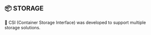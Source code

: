 ## :package: STORAGE

:diamond_shape_with_a_dot_inside: CSI (Container Storage Interface) was developed to support multiple storage solutions. 

